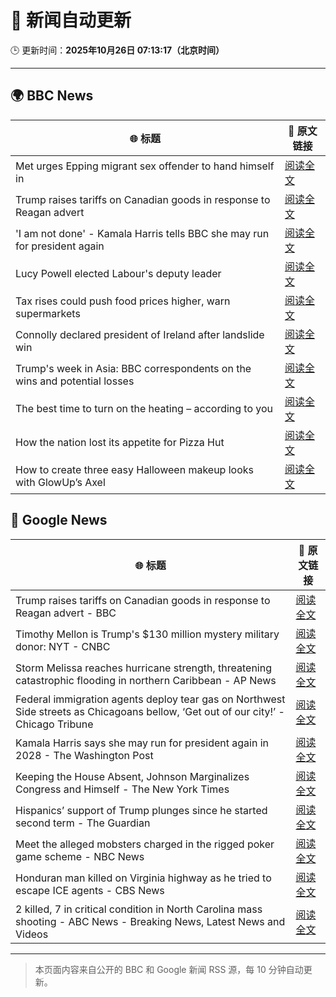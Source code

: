 # 🧠 新闻自动更新

🕒 更新时间：**2025年10月26日 07:13:17（北京时间）**

---

## 🌍 BBC News

| 🌐 标题 | 🔗 原文链接 |
|--------|-------------|
| Met urges Epping migrant sex offender to hand himself in | [阅读全文](https://www.bbc.com/news/articles/cdx4k2d5yxlo?at_medium=RSS&at_campaign=rss) |
| Trump raises tariffs on Canadian goods in response to Reagan advert | [阅读全文](https://www.bbc.com/news/articles/cx2ljgrm78zo?at_medium=RSS&at_campaign=rss) |
| 'I am not done' - Kamala Harris tells BBC she may run for president again | [阅读全文](https://www.bbc.com/news/articles/cx2n7k2veywo?at_medium=RSS&at_campaign=rss) |
| Lucy Powell elected Labour's deputy leader | [阅读全文](https://www.bbc.com/news/articles/c620g2gj0x5o?at_medium=RSS&at_campaign=rss) |
| Tax rises could push food prices higher, warn supermarkets | [阅读全文](https://www.bbc.com/news/articles/c620gy43pe4o?at_medium=RSS&at_campaign=rss) |
| Connolly declared president of Ireland after landslide win | [阅读全文](https://www.bbc.com/news/articles/c4gk2kml122o?at_medium=RSS&at_campaign=rss) |
| Trump's week in Asia: BBC correspondents on the wins and potential losses | [阅读全文](https://www.bbc.com/news/articles/c9d6jnn37l2o?at_medium=RSS&at_campaign=rss) |
| The best time to turn on the heating – according to you | [阅读全文](https://www.bbc.com/news/articles/cgqly9ynnd4o?at_medium=RSS&at_campaign=rss) |
| How the nation lost its appetite for Pizza Hut | [阅读全文](https://www.bbc.com/news/articles/cn97vdpv13wo?at_medium=RSS&at_campaign=rss) |
| How to create three easy Halloween makeup looks with GlowUp’s Axel | [阅读全文](https://www.bbc.co.uk/bitesize/articles/zhm246f?at_medium=RSS&at_campaign=rss) |

## 📰 Google News

| 🌐 标题 | 🔗 原文链接 |
|--------|-------------|
| Trump raises tariffs on Canadian goods in response to Reagan advert - BBC | [阅读全文](https://news.google.com/rss/articles/CBMiWkFVX3lxTE1jT1c1dG9vRXdOcjB6NXFTUHMzTHBDZ0lYNldXZnNYM2VwMFZsTFE3bXBxX1hsT1hLN0ZBdUVjdXNoYkZGNE5KaEF0OGpIVXdOSWNkSGZxMEM0d9IBX0FVX3lxTE5GdU5KVGxqY3F6LTF0NnYtNFhCYjlCYjVacWlUbWxzdmtJV3lWa2VHeTN3d01ydVJ4LWltS1dKWGs4VHpVZmdEZ3dHUjRrT3Y4NmRpSGZvV3FwcHRiV0c4?oc=5) |
| Timothy Mellon is Trump's $130 million mystery military donor: NYT - CNBC | [阅读全文](https://news.google.com/rss/articles/CBMilwFBVV95cUxNVkMwd2JyWkVDZzN1X2Vvemgwb21ENGZ6WU5kT0ctcXhyLTc1RDdDZW1uTXF5aUp4QWRPTU1XeVhLeXZ0LUI0U0RZenNacVdwLVRvQWJESXRrRXgzLWVsMWhMR2pEcGN6Wmo5ZGp4cW51WGs4RDhLVGJ0RXFiSl9CLUVDMGJWQTJWU0FoSk9HV1lBT1hWOG800gGcAUFVX3lxTFB2YzdsZU5TZzZtdWo4UDZvWXlZN0ZkZjdLdnMxRENzSUNjd3hKZGxoYnA3ZjFDOTBnaXYzTTRKQ0pDSlNOZ29mczFGTjVDblZ0YU9zb3V3X1ZQOFhIaWo5WHl4TGZWb195bzhqWEtzbTJlZWQ0anZzT2J6Qk5JcndxNHRLUE9MbVJtRDZxd2NCR3hCa1UwS0lCWGJmTg?oc=5) |
| Storm Melissa reaches hurricane strength, threatening catastrophic flooding in northern Caribbean - AP News | [阅读全文](https://news.google.com/rss/articles/CBMiqwFBVV95cUxNeHZMX2VyTGFoVmszZXNZVVlTM3p1bkt3dTZBQ2ttTk1sb1g1VkNIMGRfSjJkQUo3RjloTnl6NUY3TjdUVjktS19sYm8xR2JteUwxN1FHMW9TNG9zX2xySEtOUFh2RWhhVzlRTEdLMnpxcEdGV2lvb3V2MmNyVEpQMWpwV1dtamlIMVN6SXFOXy1mXzhVUldGMFdjNEstY1NvMmlsbDdhUFpBZlU?oc=5) |
| Federal immigration agents deploy tear gas on Northwest Side streets as Chicagoans bellow, ‘Get out of our city!’ - Chicago Tribune | [阅读全文](https://news.google.com/rss/articles/CBMie0FVX3lxTE9RZ2tzMzNjUjlMR2hGS1ZyWDBfcF8wVW1FOHkxdU1CajRHX0hHMHBGaVJsanh4Z1hTSC1EZzRvTFh3YTZjR2ZEclhLZEdFZEl0WWRCTmVKVDExQVg5LU9DUWJHVlZjVnlWTmp3Qy12cGVCZHd1TndtY2F4TQ?oc=5) |
| Kamala Harris says she may run for president again in 2028 - The Washington Post | [阅读全文](https://news.google.com/rss/articles/CBMihgFBVV95cUxNR0V1cEdOLWNYekZMcEozZkdSZ0hocEIxcnpRdWVaYjZsSnk5MVBrYWFKQmQxRGlCQXVUM3Buc1lRYVNEMFlWZWJKVnBRNnRxdTdubFIzRHJwMmJBMmNGanhPTjRQU3hWdzRKcU84SnNENXNZTUhaNUFhZXl5am00VFJLNnN2dw?oc=5) |
| Keeping the House Absent, Johnson Marginalizes Congress and Himself - The New York Times | [阅读全文](https://news.google.com/rss/articles/CBMiiAFBVV95cUxPU3JPOGVqMG9WV1JkZTJjVlVtRGVMUW9rQlFLZ2NOeUt4bUNlV1NzZmZoNlVvYVNSc3h0RjhvSzIyVm1MMnRhbmtSNVVISmxpQXRacFRmVERCSldQNHBLVWt5WndVbkdtQmxjZ2lncE1NTlNXaUJNQ19tQTg0ck1SZU9paVJGR20y?oc=5) |
| Hispanics’ support of Trump plunges since he started second term - The Guardian | [阅读全文](https://news.google.com/rss/articles/CBMihAFBVV95cUxOampkU1hHZ29jdk9mRnFva3ZlNW5NRm90aVpaR1ZIYkRJZ0xRcG9qR2t5SHZLMXROek81cHdGSVVBRy1iRWJxV1VUWmVOMkRfRWFxWllqYmttQUdqV0NGU1psM3FwX2c1c1ZlenRsRnI2TFpSWnZXaDJyWENqWDFKdFBFQkc?oc=5) |
| Meet the alleged mobsters charged in the rigged poker game scheme - NBC News | [阅读全文](https://news.google.com/rss/articles/CBMilAFBVV95cUxQbWEtZFBmX05fVlliWTdndGg2UG80X20wLXZNNDJLRXJ0MV9yZVViQWlNZnZPRlRWOXVuYUlCbDZncHZtWGItY0MxREc4TVVGbnRyWHNGMkMzUjFDQjJ4V196N0UzVmdlc09URWxqNXhwOE5TOFk3M05UdVpiRVZVSVhmbjFydDJzeGhzR3k4N2xsbjlq0gFWQVVfeXFMUDk2aXZHdGF4cTlDd0sycGNURzNtZzAzVlRhNnBqZ0xMQ3o5RndTMEFhbkdESldpYm5GNVVQem0ybk9NZG1EX296UXRnN2NEOFhUWHU3OXc?oc=5) |
| Honduran man killed on Virginia highway as he tried to escape ICE agents - CBS News | [阅读全文](https://news.google.com/rss/articles/CBMijgFBVV95cUxOTk5qRjBZbmlKUjM0M21RTWNWODhiT0FJeGFDQ3ctLUJNcGRmWmN5WWo1ejZiVmI3QnZncm5mMElvcjNrSEpHMnVta2E2aHRDUnFYd24xZGFmM1VXYWp2MlpEc2UyNTJuX0hDZkN4MUs2MmhRRkFQR0llendyUFRZd1NySmo0OE9VOW9vSTd30gGTAUFVX3lxTE8xa2ZJMmJnMEFqX0ZwX1Z6cl9RQzl1dFppYVVuUGx3ZkVHMlg0d2g5ZG1pdUVLekhvSnBaTzgteVNKOHNaLThPT3h6VTQwNkRIZ1Jhd0VQYllSM3BGTnVZenVfMUM5bWFzWmFrYW51ZWc3U2ZqcGF1MWRBR19GMXFReXZYbGZYclk0M1laeXlHNXoxYw?oc=5) |
| 2 killed, 7 in critical condition in North Carolina mass shooting - ABC News - Breaking News, Latest News and Videos | [阅读全文](https://news.google.com/rss/articles/CBMimgFBVV95cUxPVXZnREdRd1l1S3o0RmNvTzY2Qjh3ZkFhZDdLOVNndU9Kd1VZem9rRmRoMjZnZXd0elZBcGFOZTNiRThzRzFaZGd6OUlzQ1hub3M3TnhLUno5MUJGNTMxQ08tY2RuNFd1bGhQa1ROLXJKcDNZSlNTM0YxYXBiRTNFNHhfX19HZGlUWTFHb25sM2tsOW8yMzVrZXZ30gGfAUFVX3lxTE0tWjVfc3c1QjhTRXJSY3RpZ2owd1hEZUl4ZDhMSlRkRG12c3lFNzFqYmJsQnpMTjhERllZWUR4WTF3UmVjTmU2dy1SaGpOVXB4dm9TR1owUjdWdTBadGhSWldpV3dUZ1JZV1dpdFNRZk5TT2sxRnpaRXhVbldUaHlfa2pKaG9IS080aXRibEN1QTJpbk1tUFFvWmRnV0dScw?oc=5) |

---
> 本页面内容来自公开的 BBC 和 Google 新闻 RSS 源，每 10 分钟自动更新。